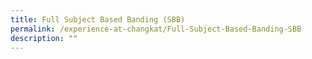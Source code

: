 ```yaml
---
title: Full Subject Based Banding (SBB)
permalink: /experience-at-changkat/Full-Subject-Based-Banding-SBB
description: ""
---
```


